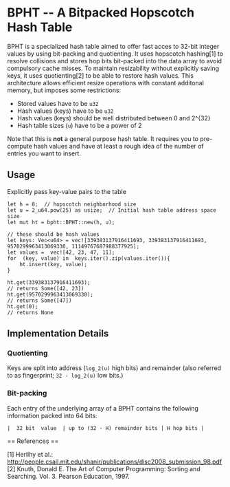# BPHT -- A Bitpacked Hopscotch Hash Table

BPHT is a specialized hash table aimed to offer fast acces to 32-bit integer values by using bit-packing and quotienting.
It uses hopscotch hashing[1] to resolve collisions and stores hop bits bit-packed into the data array to avoid compulsory cache misses.
To maintain resizability without explicitly saving keys, it uses quotienting[2] to be able to restore hash values.
This architecture allows efficient resize operations with constant additonal memory, but imposes some restrictions:

* Stored values have to be `u32`
* Hash values (keys) have to be `u32`
* Hash values (keys) should be well distributed between 0 and 2^{32}
* Hash table sizes (`u`) have to be a power of 2

Note that this is **not** a general purpose hash table.
It requires you to pre-compute hash values and have at least a rough idea of the number of entries you want to insert.



## Usage
Explicitly pass key-value pairs to the table

```
let h = 8;  // hopscotch neighborhood size
let u = 2_u64.pow(25) as usize;  // Initial hash table address space size
let mut ht = bpht::BPHT::new(h, u);

// these should be hash values
let keys: Vec<u64> = vec![339383137916411693, 339383137916411693, 9570299963413069330, 11149767687988377925];
let values =  vec![42, 23, 47, 11];
for  (key, value) in  keys.iter().zip(values.iter()){
    ht.insert(key, value);
}

ht.get(339383137916411693);
// returns Some([42, 23])
ht.get(9570299963413069330);
// returns Some([47])
ht.get(0);
// returns None
```


## Implementation Details


### Quotienting
Keys are split into address (`log_2(u)` high bits) and remainder (also referred to as fingerprint; `32 - log_2(u)` low bits.)



### Bit-packing 
Each entry of the underlying array of a BPHT contains the following information packed into 64 bits:
```
|  32 bit  value  | up to (32 - H) remainder bits | H hop bits |
```




== References ==

[1] Herlihy et al.: http://people.csail.mit.edu/shanir/publications/disc2008_submission_98.pdf
[2] Knuth, Donald E. The Art of Computer Programming: Sorting and Searching. Vol. 3. Pearson Education, 1997.


